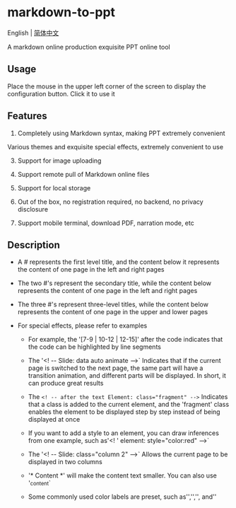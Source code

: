 # markdown-to-ppt

English | [简体中文](./README_zh.md) 

A markdown online production exquisite PPT online tool

## Usage

Place the mouse in the upper left corner of the screen to display the configuration button. Click it to use it

## Features

1. Completely using Markdown syntax, making PPT extremely convenient

Various themes and exquisite special effects, extremely convenient to use

3. Support for image uploading

4. Support remote pull of Markdown online files

5. Support for local storage

6. Out of the box, no registration required, no backend, no privacy disclosure

7. Support mobile terminal, download PDF, narration mode, etc

## Description

- A # represents the first level title, and the content below it represents the content of one page in the left and right pages

- The two #'s represent the secondary title, while the content below represents the content of one page in the left and right pages

- The three #'s represent three-level titles, while the content below represents the content of one page in the upper and lower pages

- For special effects, please refer to examples

  - For example, the '[7-9 | 10-12 | 12-15]' after the code indicates that the code can be highlighted by line segments

  - The '<! -- Slide: data auto animate -->` Indicates that if the current page is switched to the next page, the same part will have a transition animation, and different parts will be displayed. In short, it can produce great results

  - The `<! -- after the text Element: class="fragment" -->` Indicates that a class is added to the current element, and the 'fragment' class enables the element to be displayed step by step instead of being displayed at once

  - If you want to add a style to an element, you can draw inferences from one example, such as'<! ' element: style="color:red" -->`

  - The '<! -- Slide: class="column 2" -->` Allows the current page to be displayed in two columns

  - '* Content *' will make the content text smaller. You can also use '<small>content</small>`

  - Some commonly used color labels are preset, such as'<yellow>','<red>','<green>', and'<green>'
